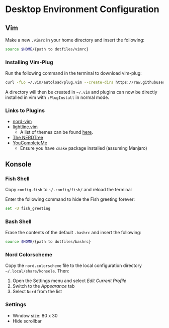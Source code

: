 # Desktop Environment Configuration

## Vim

Make a new `.vimrc` in your home directory and insert the following:

```bash
source $HOME/{path to dotfiles/vimrc}
```

### Installing Vim-Plug 

Run the following command in the terminal to download vim-plug:

```bash
curl -fLo ~/.vim/autoload/plug.vim --create-dirs https://raw.githubusercontent.com/junegunn/vim-plug/master/plug.vim
```

A directory will then be created in `~/.vim` and plugins can now be directly installed in vim with `:PlugInstall` in normal mode.

### Links to Plugins

- [nord-vim](https://github.com/arcticicestudio/nord-vim)
- [lightline.vim](https://github.com/itchyny/lightline.vim)
    - A list of themes can be found [here](https://github.com/itchyny/lightline.vim/blob/master/colorscheme.md).
- [The NERDTree](https://github.com/preservim/nerdtree)
- [YouCompleteMe](https://github.com/ycm-core/YouCompleteMe)
    - Ensure you have `cmake` package installed (assuming Manjaro)

## Konsole

### Fish Shell

Copy `config.fish` to `~/.config/fish/` and reload the terminal

Enter the following command to hide the Fish greeting forever:

```bash
set -U fish_greeting
```

### Bash Shell

Erase the contents of the default `.bashrc` and insert the following:

```bash
source $HOME/{path to dotfiles/bashrc}
```

### Nord Colorscheme

Copy the `nord.colorscheme` file to the local configuration directory `~/.local/share/konsole`. Then:

1. Open the Settings menu and select *Edit Current Profile*
2. Switch to the *Appearance* tab
3. Select `Nord` from the list

### Settings

- Window size: 80 x 30
- Hide scrollbar
